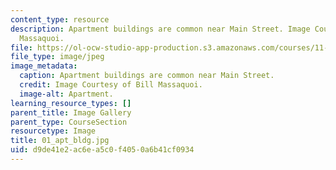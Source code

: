 ```yaml
---
content_type: resource
description: Apartment buildings are common near Main Street. Image Courtesy of Bill
  Massaquoi.
file: https://ol-ocw-studio-app-production.s3.amazonaws.com/courses/11-945-springfield-studio-fall-2005/d9de41e2ac6ea5c0f4050a6b41cf0934_01_apt_bldg.jpg
file_type: image/jpeg
image_metadata:
  caption: Apartment buildings are common near Main Street.
  credit: Image Courtesy of Bill Massaquoi.
  image-alt: Apartment.
learning_resource_types: []
parent_title: Image Gallery
parent_type: CourseSection
resourcetype: Image
title: 01_apt_bldg.jpg
uid: d9de41e2-ac6e-a5c0-f405-0a6b41cf0934
---
```

